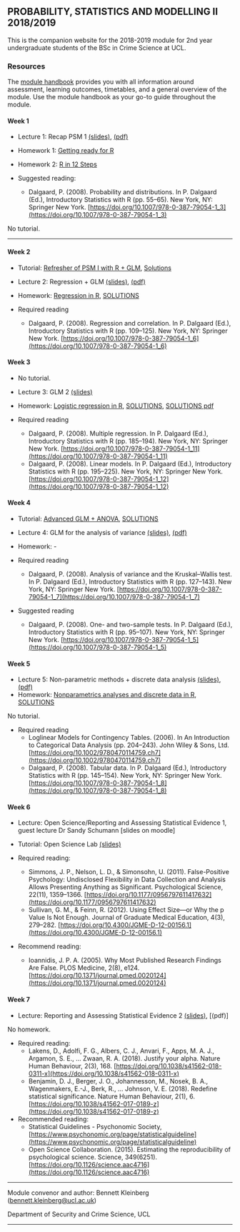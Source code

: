 ## PROBABILITY, STATISTICS AND MODELLING II 2018/2019

This is the companion website for the 2018-2019 module for 2nd year undergraduate students of the BSc in Crime Science at UCL.


### Resources


The [module handbook](https://rawcdn.githack.com/ben-aaron188/ucl_psm2_20182019/00e4e85bfc312f722b70ec0129402dd257a560d7/psm2_SECU0013_module_outline.html) provides you with all information around assessment, learning outcomes, timetables, and a general overview of the module. Use the module handbook as your go-to guide throughout the module.


#### Week 1

- Lecture 1: Recap PSM 1 [(slides)](https://raw.githack.com/ben-aaron188/ucl_psm2_20182019/master/slides/psm2_20182019_lecture1_intro.html), [(pdf)](https://github.com/ben-aaron188/ucl_psm2_20182019/blob/master/slides/psm2_20182019_lecture1_intro.pdf) 
- Homework 1: [Getting ready for R](https://raw.githack.com/ben-aaron188/ucl_aca_20182019/master/homework/getting_ready_for_r.html)
- Homework 2: [R in 12 Steps](https://raw.githack.com/ben-aaron188/ucl_aca_20182019/master/homework/r_in_12_steps.html)

- Suggested reading:
    - Dalgaard, P. (2008). Probability and distributions. In P. Dalgaard (Ed.), Introductory Statistics with R (pp. 55–65). New York, NY: Springer New York. [https://doi.org/10.1007/978-0-387-79054-1_3](https://doi.org/10.1007/978-0-387-79054-1_3)

No tutorial.

---

#### Week 2


- Tutorial: [Refresher of PSM I with R + GLM](https://raw.githack.com/ben-aaron188/ucl_psm2_20182019/master/tutorials/tutorial1_refresher_glm.html), [Solutions](https://raw.githack.com/ben-aaron188/ucl_psm2_20182019/master/tutorials/solutions_tutorial1_refresher_glm.nb.html)

- Lecture 2: Regression + GLM [(slides)](https://raw.githack.com/ben-aaron188/ucl_psm2_20182019/master/slides/psm2_20182019_lecture2_glm1.html), [(pdf)](https://github.com/ben-aaron188/ucl_psm2_20182019/blob/master/slides/psm2_20182019_lecture1_intro.pdf)
- Homework: [Regression in R](https://raw.githack.com/ben-aaron188/ucl_psm2_20182019/master/homework/week2_regression_in_R.nb.html), [SOLUTIONS](https://raw.githack.com/ben-aaron188/ucl_psm2_20182019/master/homework/solutions_week2_regression_in_R.nb.html)

- Required reading
	- Dalgaard, P. (2008). Regression and correlation. In P. Dalgaard (Ed.), Introductory Statistics with R (pp. 109–125). New York, NY: Springer New York. [https://doi.org/10.1007/978-0-387-79054-1_6](https://doi.org/10.1007/978-0-387-79054-1_6)


#### Week 3

- No tutorial.

- Lecture 3: GLM 2 [(slides)](https://raw.githack.com/ben-aaron188/ucl_psm2_20182019/master/slides/psm2_20182019_lecture3_glm2.html)
- Homework: [Logistic regression in R](https://raw.githack.com/ben-aaron188/ucl_psm2_20182019/master/homework/week3_logistic_regression_in_R.nb.html), [SOLUTIONS](https://raw.githack.com/ben-aaron188/ucl_psm2_20182019/master/homework/solutions_week3_logistic_regression_in_R.nb.html), [SOLUTIONS pdf](https://github.com/ben-aaron188/ucl_psm2_20182019/blob/master/homework/solutions_week3_logistic_regression_in_R.pdf)

- Required reading
	- Dalgaard, P. (2008). Multiple regression. In P. Dalgaard (Ed.), Introductory Statistics with R (pp. 185–194). New York, NY: Springer New York. [https://doi.org/10.1007/978-0-387-79054-1_11](https://doi.org/10.1007/978-0-387-79054-1_11)
	- Dalgaard, P. (2008). Linear models. In P. Dalgaard (Ed.), Introductory Statistics with R (pp. 195–225). New York, NY: Springer New York. [https://doi.org/10.1007/978-0-387-79054-1_12](https://doi.org/10.1007/978-0-387-79054-1_12)


#### Week 4

- Tutorial: [Advanced GLM + ANOVA](https://raw.githack.com/ben-aaron188/ucl_psm2_20182019/master/tutorials/tutorial2_glm.nb.html), [SOLUTIONS](https://raw.githack.com/ben-aaron188/ucl_psm2_20182019/master/tutorials/solutions_tutorial2_glm.nb.html)

- Lecture 4: GLM for the analysis of variance [(slides)](https://raw.githack.com/ben-aaron188/ucl_psm2_20182019/master/slides/psm2_20182019_lecture4_anova.html), [(pdf)](https://github.com/ben-aaron188/ucl_psm2_20182019/blob/master/slides/psm2_20182019_lecture4_anova.pdf)
- Homework: -

- Required reading
  - Dalgaard, P. (2008). Analysis of variance and the Kruskal–Wallis test. In P. Dalgaard (Ed.), Introductory Statistics with R (pp. 127–143). New York, NY: Springer New York. [https://doi.org/10.1007/978-0-387-79054-1_7](https://doi.org/10.1007/978-0-387-79054-1_7)
  
- Suggested reading
  - Dalgaard, P. (2008). One- and two-sample tests. In P. Dalgaard (Ed.), Introductory Statistics with R (pp. 95–107). New York, NY: Springer New York. [https://doi.org/10.1007/978-0-387-79054-1_5](https://doi.org/10.1007/978-0-387-79054-1_5)


#### Week 5

- Lecture 5: Non-parametric methods + discrete data analysis [(slides)](https://raw.githack.com/ben-aaron188/ucl_psm2_20182019/master/slides/psm2_20182019_lecture5_nonparametric_discretedata.html), [(pdf)](https://github.com/ben-aaron188/ucl_psm2_20182019/blob/master/slides/psm2_20182019_lecture5_nonparametric_discretedata.pdf)
- Homework: [Nonparametrics analyses and discrete data in R](https://raw.githack.com/ben-aaron188/ucl_psm2_20182019/master/homework/w5_nonparametric_discrete.nb.html), [SOLUTIONS](https://raw.githack.com/ben-aaron188/ucl_aca_20182019/master/tutorials/solutions_tutorial3_textmining_in_R.nb.html)

No tutorial.

- Required reading
    - Loglinear Models for Contingency Tables. (2006). In An Introduction to Categorical Data Analysis (pp. 204–243). John Wiley & Sons, Ltd. [https://doi.org/10.1002/9780470114759.ch7](https://doi.org/10.1002/9780470114759.ch7)
    - Dalgaard, P. (2008). Tabular data. In P. Dalgaard (Ed.), Introductory Statistics with R (pp. 145–154). New York, NY: Springer New York. [https://doi.org/10.1007/978-0-387-79054-1_8](https://doi.org/10.1007/978-0-387-79054-1_8)

#### Week 6

- Lecture: Open Science/Reporting and Assessing Statistical Evidence 1, guest lecture Dr Sandy Schumann [slides on moodle]
- Tutorial: Open Science Lab [(slides)](https://raw.githack.com/ben-aaron188/ucl_psm2_20182019/master/slides/psm2_lecture6_preregistration.html)

- Required reading:
    - Simmons, J. P., Nelson, L. D., & Simonsohn, U. (2011). False-Positive Psychology: Undisclosed Flexibility in Data Collection and Analysis Allows Presenting Anything as Significant. Psychological Science, 22(11), 1359–1366. [https://doi.org/10.1177/0956797611417632](https://doi.org/10.1177/0956797611417632)
    - Sullivan, G. M., & Feinn, R. (2012). Using Effect Size—or Why the p Value Is Not Enough. Journal of Graduate Medical Education, 4(3), 279–282. [https://doi.org/10.4300/JGME-D-12-00156.1](https://doi.org/10.4300/JGME-D-12-00156.1)
- Recommend reading:
    - Ioannidis, J. P. A. (2005). Why Most Published Research Findings Are False. PLOS Medicine, 2(8), e124. [https://doi.org/10.1371/journal.pmed.0020124](https://doi.org/10.1371/journal.pmed.0020124)


#### Week 7

- Lecture: Reporting and Assessing Statistical Evidence 2 [(slides)](), [(pdf)]

No homework.

- Required reading:
    - Lakens, D., Adolfi, F. G., Albers, C. J., Anvari, F., Apps, M. A. J., Argamon, S. E., … Zwaan, R. A. (2018). Justify your alpha. Nature Human Behaviour, 2(3), 168. [https://doi.org/10.1038/s41562-018-0311-x](https://doi.org/10.1038/s41562-018-0311-x)
    - Benjamin, D. J., Berger, J. O., Johannesson, M., Nosek, B. A., Wagenmakers, E.-J., Berk, R., … Johnson, V. E. (2018). Redefine statistical significance. Nature Human Behaviour, 2(1), 6. [https://doi.org/10.1038/s41562-017-0189-z](https://doi.org/10.1038/s41562-017-0189-z)
- Recommended reading:
    - Statistical Guidelines - Psychonomic Society, [https://www.psychonomic.org/page/statisticalguideline](https://www.psychonomic.org/page/statisticalguideline)
    - Open Science Collaboration. (2015). Estimating the reproducibility of psychological science. Science, 349(6251). [https://doi.org/10.1126/science.aac4716](https://doi.org/10.1126/science.aac4716)


---

Module convenor and author: Bennett Kleinberg (bennett.kleinberg@ucl.ac.uk)

Department of Security and Crime Science, UCL

---

